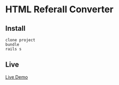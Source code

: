 # HTML Referall Converter

## Install
```
clone project
bundle
rails s
```

## Live
[Live Demo](https://still-earth-87022.herokuapp.com/)